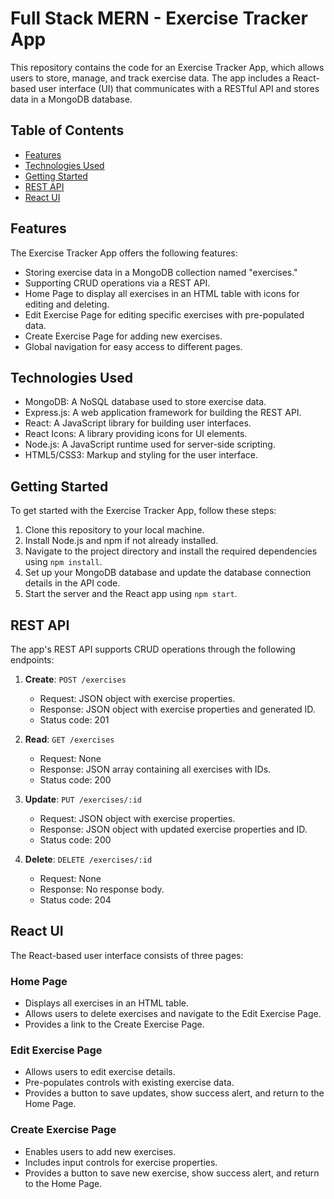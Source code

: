 # Full Stack MERN - Exercise Tracker App

This repository contains the code for an Exercise Tracker App, which allows users to store, manage, and track exercise data. The app includes a React-based user interface (UI) that communicates with a RESTful API and stores data in a MongoDB database.

## Table of Contents
- [Features](#features)
- [Technologies Used](#technologies-used)
- [Getting Started](#getting-started)
- [REST API](#rest-api)
- [React UI](#react-ui)

## Features
The Exercise Tracker App offers the following features:

- Storing exercise data in a MongoDB collection named "exercises."
- Supporting CRUD operations via a REST API.
- Home Page to display all exercises in an HTML table with icons for editing and deleting.
- Edit Exercise Page for editing specific exercises with pre-populated data.
- Create Exercise Page for adding new exercises.
- Global navigation for easy access to different pages.

## Technologies Used
- MongoDB: A NoSQL database used to store exercise data.
- Express.js: A web application framework for building the REST API.
- React: A JavaScript library for building user interfaces.
- React Icons: A library providing icons for UI elements.
- Node.js: A JavaScript runtime used for server-side scripting.
- HTML5/CSS3: Markup and styling for the user interface.

## Getting Started
To get started with the Exercise Tracker App, follow these steps:

1. Clone this repository to your local machine.
2. Install Node.js and npm if not already installed.
3. Navigate to the project directory and install the required dependencies using `npm install`.
4. Set up your MongoDB database and update the database connection details in the API code.
5. Start the server and the React app using `npm start`.

## REST API
The app's REST API supports CRUD operations through the following endpoints:

1. **Create**: `POST /exercises`
   - Request: JSON object with exercise properties.
   - Response: JSON object with exercise properties and generated ID.
   - Status code: 201

2. **Read**: `GET /exercises`
   - Request: None
   - Response: JSON array containing all exercises with IDs.
   - Status code: 200

3. **Update**: `PUT /exercises/:id`
   - Request: JSON object with exercise properties.
   - Response: JSON object with updated exercise properties and ID.
   - Status code: 200

4. **Delete**: `DELETE /exercises/:id`
   - Request: None
   - Response: No response body.
   - Status code: 204

## React UI
The React-based user interface consists of three pages:

### Home Page
- Displays all exercises in an HTML table.
- Allows users to delete exercises and navigate to the Edit Exercise Page.
- Provides a link to the Create Exercise Page.

### Edit Exercise Page
- Allows users to edit exercise details.
- Pre-populates controls with existing exercise data.
- Provides a button to save updates, show success alert, and return to the Home Page.

### Create Exercise Page
- Enables users to add new exercises.
- Includes input controls for exercise properties.
- Provides a button to save new exercise, show success alert, and return to the Home Page.
